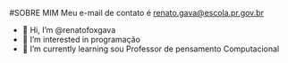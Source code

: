#SOBRE MIM
Meu e-mail de contato é renato.gava@escola.pr.gov.br
- 👋 Hi, I’m @renatofoxgava
- 👀 I’m interested in programação
- 🌱 I’m currently learning sou Professor de pensamento Computacional

<!---
renatofoxgava/renatofoxgava is a ✨ special ✨ repository because its `README.md` (this file) appears on your GitHub profile.
You can click the Preview link to take a look at your changes.
--->
